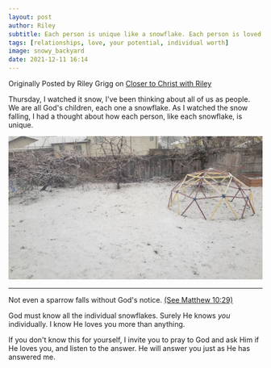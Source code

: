 ```yaml
---
layout: post
author: Riley
subtitle: Each person is unique like a snowflake. Each person is loved by God individually.
tags: [relationships, love, your potential, individual worth]
image: snowy_backyard
date: 2021-12-11 16:14
---
```


Originally Posted by Riley Grigg on [Closer to Christ with Riley](https://closertochrist-riley.blogspot.com/2021/12/each-one-snowflake.html) <!-- on December 11, 2021 at 4:14 PM MST -->

Thursday, I watched it snow, I've been thinking about all of us as people. We are all God's children, each one a snowflake. As I watched the snow falling, I had a thought about how each person, like each snowflake, is unique.

<img class="img-responsive" src="/assets/images/headers/snowy_backyard.webp" alt="a child's climbing dome in the snow with lightly snowy trees and a fence in the background" title="a child's climbing dome in the snow with lightly snowy trees and a fence in the background">

----------

Not even a sparrow falls without God's notice.
[(See Matthew 10:29)](https://www.churchofjesuschrist.org/study/scriptures/nt/matt/10?id=p29&lang=eng#p29)

God must know all the individual snowflakes. Surely He knows _you_ individually. I know He loves you more than anything.

If you don't know this for yourself, I invite you to pray to God and ask Him if He loves you, and listen to the answer. He will answer you just as He has answered me.
